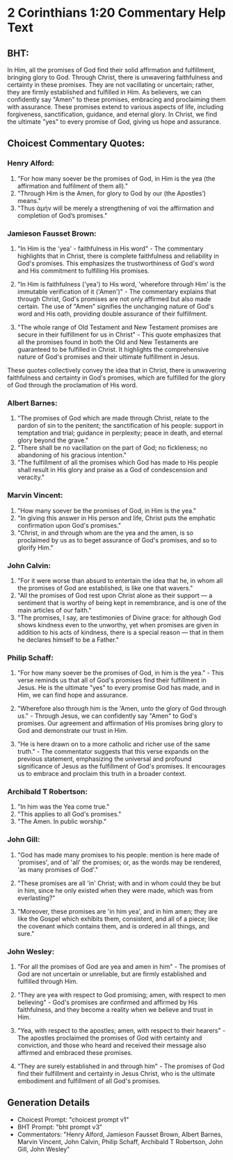 # 2 Corinthians 1:20 Commentary Help Text

## BHT:
In Him, all the promises of God find their solid affirmation and fulfillment, bringing glory to God. Through Christ, there is unwavering faithfulness and certainty in these promises. They are not vacillating or uncertain; rather, they are firmly established and fulfilled in Him. As believers, we can confidently say "Amen" to these promises, embracing and proclaiming them with assurance. These promises extend to various aspects of life, including forgiveness, sanctification, guidance, and eternal glory. In Christ, we find the ultimate "yes" to every promise of God, giving us hope and assurance.

## Choicest Commentary Quotes:
### Henry Alford:
1. "For how many soever be the promises of God, in Him is the yea (the affirmation and fulfilment of them all)."
2. "Through Him is the Amen, for glory to God by our (the Apostles’) means."
3. "Thus ἀμήν will be merely a strengthening of ναί the affirmation and completion of God’s promises."

### Jamieson Fausset Brown:
1. "In Him is the 'yea' - faithfulness in His word" - The commentary highlights that in Christ, there is complete faithfulness and reliability in God's promises. This emphasizes the trustworthiness of God's word and His commitment to fulfilling His promises.

2. "In Him is faithfulness ('yea') to His word, 'wherefore through Him' is the immutable verification of it ('Amen')" - The commentary explains that through Christ, God's promises are not only affirmed but also made certain. The use of "Amen" signifies the unchanging nature of God's word and His oath, providing double assurance of their fulfillment.

3. "The whole range of Old Testament and New Testament promises are secure in their fulfillment for us in Christ" - This quote emphasizes that all the promises found in both the Old and New Testaments are guaranteed to be fulfilled in Christ. It highlights the comprehensive nature of God's promises and their ultimate fulfillment in Jesus.

These quotes collectively convey the idea that in Christ, there is unwavering faithfulness and certainty in God's promises, which are fulfilled for the glory of God through the proclamation of His word.

### Albert Barnes:
1. "The promises of God which are made through Christ, relate to the pardon of sin to the penitent; the sanctification of his people: support in temptation and trial; guidance in perplexity; peace in death, and eternal glory beyond the grave."
2. "There shall be no vacillation on the part of God; no fickleness; no abandoning of his gracious intention."
3. "The fulfillment of all the promises which God has made to His people shall result in His glory and praise as a God of condescension and veracity."

### Marvin Vincent:
1. "How many soever be the promises of God, in Him is the yea." 
2. "In giving this answer in His person and life, Christ puts the emphatic confirmation upon God's promises."
3. "Christ, in and through whom are the yea and the amen, is so proclaimed by us as to beget assurance of God's promises, and so to glorify Him."

### John Calvin:
1. "For it were worse than absurd to entertain the idea that he, in whom all the promises of God are established, is like one that wavers."
2. "All the promises of God rest upon Christ alone as their support — a sentiment that is worthy of being kept in remembrance, and is one of the main articles of our faith."
3. "The promises, I say, are testimonies of Divine grace: for although God shows kindness even to the unworthy, yet when promises are given in addition to his acts of kindness, there is a special reason — that in them he declares himself to be a Father."

### Philip Schaff:
1. "For how many soever be the promises of God, in him is the yea." - This verse reminds us that all of God's promises find their fulfillment in Jesus. He is the ultimate "yes" to every promise God has made, and in Him, we can find hope and assurance.

2. "Wherefore also through him is the 'Amen, unto the glory of God through us." - Through Jesus, we can confidently say "Amen" to God's promises. Our agreement and affirmation of His promises bring glory to God and demonstrate our trust in Him.

3. "He is here drawn on to a more catholic and richer use of the same truth." - The commentator suggests that this verse expands on the previous statement, emphasizing the universal and profound significance of Jesus as the fulfillment of God's promises. It encourages us to embrace and proclaim this truth in a broader context.

### Archibald T Robertson:
1. "In him was the Yea come true." 
2. "This applies to all God's promises."
3. "The Amen. In public worship."

### John Gill:
1. "God has made many promises to his people: mention is here made of 'promises', and of 'all' the promises; or, as the words may be rendered, 'as many promises of God'." 

2. "These promises are all 'in' Christ; with and in whom could they be but in him, since he only existed when they were made, which was from everlasting?" 

3. "Moreover, these promises are 'in him yea', and in him amen; they are like the Gospel which exhibits them, consistent, and all of a piece; like the covenant which contains them, and is ordered in all things, and sure."

### John Wesley:
1. "For all the promises of God are yea and amen in him" - The promises of God are not uncertain or unreliable, but are firmly established and fulfilled through Him.

2. "They are yea with respect to God promising; amen, with respect to men believing" - God's promises are confirmed and affirmed by His faithfulness, and they become a reality when we believe and trust in Him.

3. "Yea, with respect to the apostles; amen, with respect to their hearers" - The apostles proclaimed the promises of God with certainty and conviction, and those who heard and received their message also affirmed and embraced these promises.

4. "They are surely established in and through him" - The promises of God find their fulfillment and certainty in Jesus Christ, who is the ultimate embodiment and fulfillment of all God's promises.


## Generation Details
- Choicest Prompt: "choicest prompt v1"
- BHT Prompt: "bht prompt v3"
- Commentators: "Henry Alford, Jamieson Fausset Brown, Albert Barnes, Marvin Vincent, John Calvin, Philip Schaff, Archibald T Robertson, John Gill, John Wesley"
